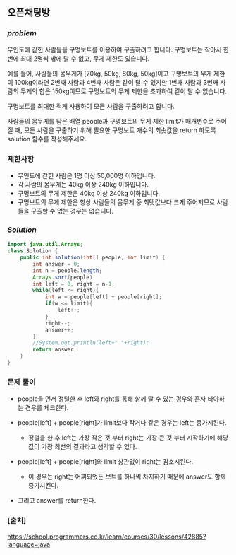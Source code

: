 ## **오픈채팅방**


### ***problem***
무인도에 갇힌 사람들을 구명보트를 이용하여 구출하려고 합니다. 구명보트는 작아서 한 번에 최대 2명씩 밖에 탈 수 없고, 무게 제한도 있습니다.

예를 들어, 사람들의 몸무게가 [70kg, 50kg, 80kg, 50kg]이고 구명보트의 무게 제한이 100kg이라면 2번째 사람과 4번째 사람은 같이 탈 수 있지만 1번째 사람과 3번째 사람의 무게의 합은 150kg이므로 구명보트의 무게 제한을 초과하여 같이 탈 수 없습니다.

구명보트를 최대한 적게 사용하여 모든 사람을 구출하려고 합니다.

사람들의 몸무게를 담은 배열 people과 구명보트의 무게 제한 limit가 매개변수로 주어질 때, 모든 사람을 구출하기 위해 필요한 구명보트 개수의 최솟값을 return 하도록 solution 함수를 작성해주세요.

### **제한사항**
- 무인도에 갇힌 사람은 1명 이상 50,000명 이하입니다.
- 각 사람의 몸무게는 40kg 이상 240kg 이하입니다.
- 구명보트의 무게 제한은 40kg 이상 240kg 이하입니다.
- 구명보트의 무게 제한은 항상 사람들의 몸무게 중 최댓값보다 크게 주어지므로 사람들을 구출할 수 없는 경우는 없습니다.

### ***Solution***
``` java
import java.util.Arrays;
class Solution {
    public int solution(int[] people, int limit) {
        int answer = 0;
        int n = people.length;
        Arrays.sort(people);
        int left = 0, right = n-1;
        while(left <= right){
            int w = people[left] + people[right];
            if(w <= limit){
                left++;
            }
            right--;
            answer++;
        }
        //System.out.println(left+" "+right);
        return answer;
    }
}
```
### **문제 풀이** 
- people을 먼저 정렬한 후 left와 right를 통해 함께 탈 수 있는 경우와 혼자 타야하는 경우를 체크한다.
- people[left] + people[right]가 limit보다 작거나 같은 경우는 left는 증가시킨다.
    - 정렬을 한 후 left는 가장 작은 것 부터 right는 가장 큰 것 부터 시작하기에 해당 값이 가장 최선의 결과라고 생각할 수 있다.

- people[left] + people[right]와 limit 상관없이 right는 감소시킨다.
    - 이 경우는 right는 어찌되었든 보트를 하나씩 차지하기 때문에 answer도 함께 증가시킨다.

- 그리고 answer를 return한다.
### **[출처]**
https://school.programmers.co.kr/learn/courses/30/lessons/42885?language=java